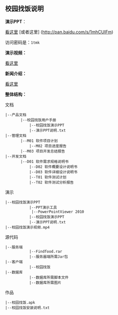 ## 校园找饭说明

**演示PPT**：

[看这里](http://pan.baidu.com/s/1i5A9mGt)
[或者这里] (http://pan.baidu.com/s/1mhCUIFm)

访问密码是：`1tmk`

**演示视频：**

[看这里](http://pan.baidu.com/s/1mhMylMK)

**新闻介绍：**

[看这里](http://xk.qust.edu.cn/competition/content/?2063.html)

**整体结构：**

文档

```
|--产品文档
       |--校园找饭用户手册
           |--校园找饭演示PPT
           |--演示PPT说明.txt
|--管理文档
       |--M01 软件项目计划
           |--M02 项目进度报告
       |--M03 项目开发总结报告
|--开发文档
       |--D01 软件需求规格说明书
           |--D02 软件概要设计说明书
           |--D03 软件详细设计说明书
           |--T01 软件测试计划
           |--T02 软件测试分析报告
```

演示

```
|--校园找饭演示PPT
           |--PPT演示工具
            |--PowerPointViewer 2010
           |--校园找饭演示PPT
           |--演示PPT说明.txt
|--校园找饭演示视频.mp4
```

源代码

```
|--服务端
           |--Findfood.rar
           |--服务器端所需Jar包
|--客户端 
           |--校园找饭
|--数据库
           |--数据库所需脚本文件
           |--数据库所需图片
```

作品

```
|--校园找饭.apk
|--校园找饭安装说明.txt
```